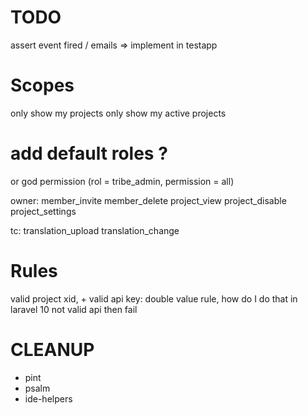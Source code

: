 # TODO
assert event fired / emails  => implement in testapp

# Scopes
only show my projects
only show my active projects






# add default roles ?
or god permission (rol = tribe_admin, permission = all)

owner:
member_invite
member_delete
project_view
project_disable
project_settings

tc:
translation_upload
translation_change


# Rules
valid project xid,  + valid api key: double value rule, how do I do that in laravel 10
not valid api then fail

# CLEANUP
- pint
- psalm
- ide-helpers




